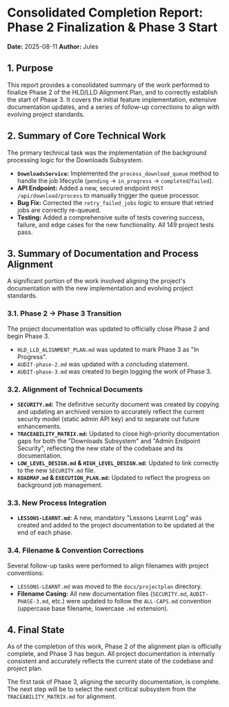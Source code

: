 # Consolidated Completion Report: Phase 2 Finalization & Phase 3 Start

**Date:** 2025-08-11
**Author:** Jules

## 1. Purpose

This report provides a consolidated summary of the work performed to finalize Phase 2 of the HLD/LLD Alignment Plan, and to correctly establish the start of Phase 3. It covers the initial feature implementation, extensive documentation updates, and a series of follow-up corrections to align with evolving project standards.

## 2. Summary of Core Technical Work

The primary technical task was the implementation of the background processing logic for the Downloads Subsystem.

*   **`DownloadsService`:** Implemented the `process_download_queue` method to handle the job lifecycle (`pending` -> `in_progress` -> `completed`/`failed`).
*   **API Endpoint:** Added a new, secured endpoint `POST /api/download/process` to manually trigger the queue processor.
*   **Bug Fix:** Corrected the `retry_failed_jobs` logic to ensure that retried jobs are correctly re-queued.
*   **Testing:** Added a comprehensive suite of tests covering success, failure, and edge cases for the new functionality. All 149 project tests pass.

## 3. Summary of Documentation and Process Alignment

A significant portion of the work involved aligning the project's documentation with the new implementation and evolving project standards.

### 3.1. Phase 2 -> Phase 3 Transition

The project documentation was updated to officially close Phase 2 and begin Phase 3.
*   `HLD_LLD_ALIGNMENT_PLAN.md` was updated to mark Phase 3 as "In Progress".
*   `AUDIT-phase-2.md` was updated with a concluding statement.
*   `AUDIT-phase-3.md` was created to begin logging the work of Phase 3.

### 3.2. Alignment of Technical Documents

*   **`SECURITY.md`:** The definitive security document was created by copying and updating an archived version to accurately reflect the current security model (static admin API key) and to separate out future enhancements.
*   **`TRACEABILITY_MATRIX.md`:** Updated to close high-priority documentation gaps for both the "Downloads Subsystem" and "Admin Endpoint Security", reflecting the new state of the codebase and its documentation.
*   **`LOW_LEVEL_DESIGN.md` & `HIGH_LEVEL_DESIGN.md`:** Updated to link correctly to the new `SECURITY.md` file.
*   **`ROADMAP.md` & `EXECUTION_PLAN.md`:** Updated to reflect the progress on background job management.

### 3.3. New Process Integration

*   **`LESSONS-LEARNT.md`:** A new, mandatory "Lessons Learnt Log" was created and added to the project documentation to be updated at the end of each phase.

### 3.4. Filename & Convention Corrections

Several follow-up tasks were performed to align filenames with project conventions:
*   `LESSONS-LEARNT.md` was moved to the `docs/projectplan` directory.
*   **Filename Casing:** All new documentation files (`SECURITY.md`, `AUDIT-PHASE-3.md`, etc.) were updated to follow the `ALL-CAPS.md` convention (uppercase base filename, lowercase `.md` extension).

## 4. Final State

As of the completion of this work, Phase 2 of the alignment plan is officially complete, and Phase 3 has begun. All project documentation is internally consistent and accurately reflects the current state of the codebase and project plan.

The first task of Phase 3, aligning the security documentation, is complete. The next step will be to select the next critical subsystem from the `TRACEABILITY_MATRIX.md` for alignment.
